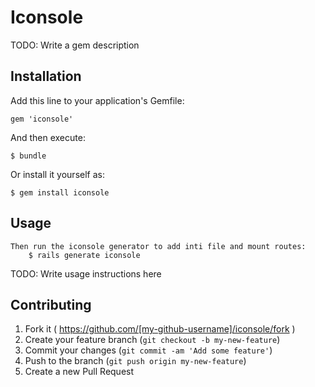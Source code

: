 # Iconsole

TODO: Write a gem description

## Installation

Add this line to your application's Gemfile:

    gem 'iconsole'

And then execute:

    $ bundle

Or install it yourself as:

    $ gem install iconsole

## Usage

    Then run the iconsole generator to add inti file and mount routes:
        $ rails generate iconsole

TODO: Write usage instructions here

## Contributing

1. Fork it ( https://github.com/[my-github-username]/iconsole/fork )
2. Create your feature branch (`git checkout -b my-new-feature`)
3. Commit your changes (`git commit -am 'Add some feature'`)
4. Push to the branch (`git push origin my-new-feature`)
5. Create a new Pull Request
